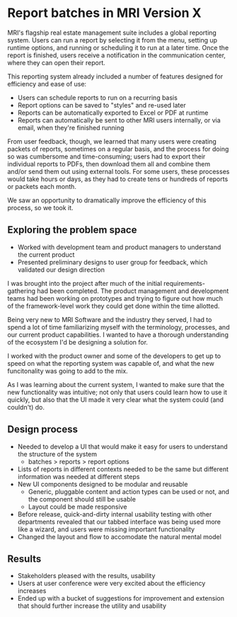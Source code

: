 # Report batches in MRI Version X

MRI's flagship real estate management suite includes a global reporting system. Users can run a report by selecting it from the menu, setting up runtime options, and running or scheduling it to run at a later time. Once the report is finished, users receive a notification in the communication center, where they can open their report.

This reporting system already included a number of features designed for efficiency and ease of use:

- Users can schedule reports to run on a recurring basis
- Report options can be saved to "styles" and re-used later
- Reports can be automatically exported to Excel or PDF at runtime
- Reports can automatically be sent to other MRI users internally, or via email, when they're finished running

From user feedback, though, we learned that many users were creating packets of reports, sometimes on a regular basis, and the process for doing so was cumbersome and time-consuming; users had to export their individual reports to PDFs, then download them all and combine them and/or send them out using external tools. For some users, these processes would take hours or days, as they had to create tens or hundreds of reports or packets each month.

We saw an opportunity to dramatically improve the efficiency of this process, so we took it.

## Exploring the problem space

- Worked with development team and product managers to understand the current product
- Presented preliminary designs to user group for feedback, which validated our design direction

I was brought into the project after much of the initial requirements-gathering had been completed. The product management and development teams had been working on prototypes and trying to figure out how much of the framework-level work they could get done within the time allotted.

Being very new to MRI Software and the industry they served, I had to spend a lot of time familiarizing myself with the terminology, processes, and our current product capabilities. I wanted to have a thorough understanding of the ecosystem I'd be designing a solution for.

I worked with the product owner and some of the developers to get up to speed on what the reporting system was capable of, and what the new funcitonality was going to add to the mix.

As I was learning about the current system, I wanted to make sure that the new functionality was intuitive; not only that users could learn how to use it quickly, but also that the UI made it very clear what the system could (and couldn't) do.

## Design process

- Needed to develop a UI that would make it easy for users to understand the structure of the system
    + batches > reports > report options
- Lists of reports in different contexts needed to be the same but different information was needed at different steps
- New UI components designed to be modular and reusable
    + Generic, pluggable content and action types can be used or not, and the component should still be usable
    + Layout could be made responsive
- Before release, quick-and-dirty internal usability testing with other departments revealed that our tabbed interface was being used more like a wizard, and users were missing important functionality
- Changed the layout and flow to accomodate the natural mental model

## Results

- Stakeholders pleased with the results, usability
- Users at user conference were very excited about the efficiency increases
- Ended up with a bucket of suggestions for improvement and extension that should further increase the utility and usability